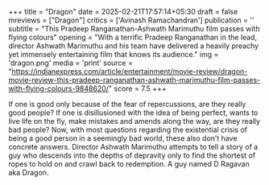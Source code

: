 +++
title = "Dragon"
date = 2025-02-21T17:57:14+05:30
draft = false
mreviews = ["Dragon"]
critics = ['Avinash Ramachandran']
publication = ''
subtitle = "This Pradeep Ranganathan-Ashwath Marimuthu film passes with flying colours"
opening = "With a terrific Pradeep Ranganathan in the lead, director Ashwath Marimuthu and his team have delivered a heavily preachy yet immensely entertaining film that knows its audience."
img = 'dragon.png'
media = 'print'
source = "https://indianexpress.com/article/entertainment/movie-review/dragon-movie-review-this-pradeep-ranganathan-ashwath-marimuthu-film-passes-with-flying-colours-9848620/"
score = 7.5
+++

If one is good only because of the fear of repercussions, are they really good people? If one is disillusioned with the idea of being perfect, wants to live life on the fly, make mistakes and amends along the way, are they really bad people? Now, with most questions regarding the existential crisis of being a good person in a seemingly bad world, these also don’t have concrete answers. Director Ashwath Marimuthu attempts to tell a story of a guy who descends into the depths of depravity only to find the shortest of ropes to hold on and crawl back to redemption. A guy named D Ragavan aka Dragon.
